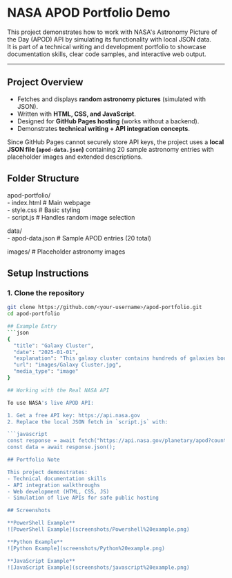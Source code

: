 # NASA APOD Portfolio Demo

This project demonstrates how to work with NASA's Astronomy Picture of the Day (APOD) API by simulating its functionality with local JSON data.  
It is part of a technical writing and development portfolio to showcase documentation skills, clear code samples, and interactive web output.

---

##  Project Overview
- Fetches and displays **random astronomy pictures** (simulated with JSON).  
- Written with **HTML, CSS, and JavaScript**.  
- Designed for **GitHub Pages hosting** (works without a backend).  
- Demonstrates **technical writing + API integration concepts**.  

Since GitHub Pages cannot securely store API keys, the project uses a **local JSON file (`apod-data.json`)** containing 20 sample astronomy entries with placeholder images and extended descriptions.
## Folder Structure

apod-portfolio/  
    - index.html # Main webpage  
    - style.css # Basic styling  
    - script.js # Handles random image selection  

data/  
    - apod-data.json # Sample APOD entries (20 total)

images/   # Placeholder astronomy images

## Setup Instructions

### 1. Clone the repository
```bash
git clone https://github.com/<your-username>/apod-portfolio.git
cd apod-portfolio

## Example Entry
```json
{
  "title": "Galaxy Cluster",
  "date": "2025-01-01",
  "explanation": "This galaxy cluster contains hundreds of galaxies bound together by gravity. The immense mass warps space-time, acting as a gravitational lens that magnifies background galaxies, helping astronomers study the distant universe.",
  "url": "images/Galaxy Cluster.jpg",
  "media_type": "image"
}

## Working with the Real NASA API

To use NASA's live APOD API:

1. Get a free API key: https://api.nasa.gov
2. Replace the local JSON fetch in `script.js` with:

```javascript
const response = await fetch("https://api.nasa.gov/planetary/apod?count=1&api_key=<YOUR_API_KEY>");
const data = await response.json();

## Portfolio Note

This project demonstrates:
- Technical documentation skills
- API integration walkthroughs
- Web development (HTML, CSS, JS)
- Simulation of live APIs for safe public hosting

## Screenshots

**PowerShell Example**  
![PowerShell Example](screenshots/Powershell%20example.png)

**Python Example**  
![Python Example](screenshots/Python%20example.png)

**JavaScript Example**  
![JavaScript Example](screenshots/javascript%20example.png)

